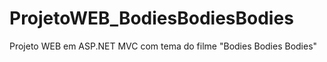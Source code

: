 # ProjetoWEB_BodiesBodiesBodies
 Projeto WEB em ASP.NET MVC com tema do filme "Bodies Bodies Bodies"
